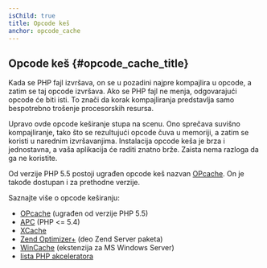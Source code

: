 ```yaml
---
isChild: true
title: Opcode keš
anchor: opcode_cache
---
```


## Opcode keš {#opcode_cache_title}

Kada se PHP fajl izvršava, on se u pozadini najpre kompajlira u opcode, a zatim se taj opcode izvršava.
Ako se PHP fajl ne menja, odgovarajući opcode će biti isti. To znači da korak kompajliranja predstavlja samo
bespotrebno trošenje procesorskih resursa.

Upravo ovde opcode keširanje stupa na scenu. Ono sprečava suvišno kompajliranje, tako što se rezultujući
opcode čuva u memoriji, a zatim se koristi u narednim izvršavanjima. Instalacija opcode keša je brza i
jednostavna, a vaša aplikacija će raditi znatno brže. Zaista nema razloga da ga ne koristite.

Od verzije PHP 5.5 postoji ugrađen opcode keš nazvan [OPcache][opcache-book]. On je takođe
dostupan i za prethodne verzije.

Saznajte više o opcode keširanju:

* [OPcache][opcache-book] (ugrađen od verzije PHP 5.5)
* [APC] (PHP <= 5.4)
* [XCache]
* [Zend Optimizer+] (deo Zend Server paketa)
* [WinCache] (ekstenzija za MS Windows Server)
* [lista PHP akceleratora][PHP_accelerators]


[opcache-book]: http://php.net/book.opcache
[APC]: http://php.net/book.apc
[XCache]: http://xcache.lighttpd.net/
[Zend Optimizer+]: http://www.zend.com/products/server/
[WinCache]: http://www.iis.net/download/wincacheforphp
[PHP_accelerators]: http://en.wikipedia.org/wiki/List_of_PHP_accelerators
